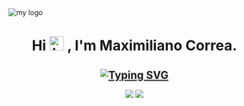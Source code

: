 <img align='center' src='https://user-images.githubusercontent.com/111586775/224224335-3c8e1d95-f748-44c3-88a1-a6588c258a3e.png' alt='my logo'/>
<h1 align='center'> Hi <img src='https://user-images.githubusercontent.com/111586775/224226643-6abb7295-d43b-4bd0-bedf-9b93e3e6a406.gif' alt='hi' width='29px'> , I'm Maximiliano Correa. </h1>


<h2 align='center'><a href="https://git.io/typing-svg"><img src="https://readme-typing-svg.demolab.com?font=FiraCode&pause=1000&color=8FFF00&vCenter=true&width=435&lines=Web+Developer+focused+on+Front-End" alt="Typing SVG"/></a></h2>


<div align='center'>
  <img src="https://github-readme-stats.vercel.app/api?username=Mecshi&show_icons=true&theme=dark&icon_color=8fff00&hide_border=true&border_radius=8"/>
  <img src="https://github-readme-stats.vercel.app/api/top-langs/?username=Mecshi&hide_progress=compact&layout=compact&theme=dark&hide_border=true" />
</div>
